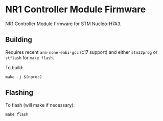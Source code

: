 # NR1 Controller Module Firmware

NR1 Controller Module firmware for STM Nucleo-H7A3.

## Building
Requires recent `arm-none-eabi-gcc` (c17 support) and either `stm32prog` or `stflash` for `make flash`.

To build:

```make -j $(nproc)```

## Flashing
To flash (will make if necessary):

```make flash```
